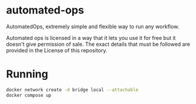 # automated-ops
AutomatedOps, extremely simple and flexible way to run any workflow.

Automated ops is licensed in a way that it lets you use it for free but it doesn't give permission of sale.
The exact details that must be followed are provided in the License of this repository.


# Running

``` bash
docker network create -d bridge local --attachable
docker compose up
```